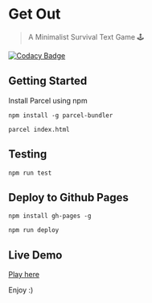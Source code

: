 # Get Out

> A Minimalist Survival Text Game 🕹️

[![Codacy Badge](https://api.codacy.com/project/badge/Grade/eaf4ecfa16f94e68be398f82f2e4a5e0)](https://www.codacy.com/manual/andrendarcie/get-out-game?utm_source=github.com&amp;utm_medium=referral&amp;utm_content=andredarcie/get-out-game&amp;utm_campaign=Badge_Grade)

## Getting Started

Install Parcel using npm
```
npm install -g parcel-bundler
```

```
parcel index.html
```

## Testing

```
npm run test
```

## Deploy to Github Pages

```
npm install gh-pages -g
```

```
npm run deploy
```

## Live Demo

[Play here](http://andredarcie.com/get-out-game/)

Enjoy :)
